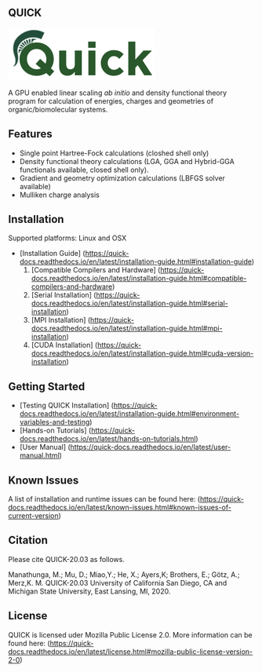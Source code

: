 QUICK
-----

![QUICK logo](./tools/logo.png)

A GPU enabled linear scaling *ab initio* and density functional theory program for
calculation of energies, charges and geometries of organic/biomolecular systems.

Features
--------
* Single point Hartree-Fock calculations (closhed shell only) 
* Density functional theory calculations (LGA, GGA and Hybrid-GGA functionals available, closed shell only).
* Gradient and geometry optimization calculations (LBFGS solver available)
* Mulliken charge analysis

Installation
------------
Supported platforms: Linux and OSX

* [Installation Guide] (https://quick-docs.readthedocs.io/en/latest/installation-guide.html#installation-guide)
   1. [Compatible Compilers and Hardware] (https://quick-docs.readthedocs.io/en/latest/installation-guide.html#compatible-compilers-and-hardware)
   2. [Serial Installation] (https://quick-docs.readthedocs.io/en/latest/installation-guide.html#serial-installation)
   3. [MPI Installation] (https://quick-docs.readthedocs.io/en/latest/installation-guide.html#mpi-installation)
   4. [CUDA Installation] (https://quick-docs.readthedocs.io/en/latest/installation-guide.html#cuda-version-installation)

Getting Started
---------------
* [Testing QUICK Installation] (https://quick-docs.readthedocs.io/en/latest/installation-guide.html#environment-variables-and-testing)
* [Hands-on Tutorials] (https://quick-docs.readthedocs.io/en/latest/hands-on-tutorials.html)
* [User Manual] (https://quick-docs.readthedocs.io/en/latest/user-manual.html)

Known Issues
------------
A list of installation and runtime issues can be found here: (https://quick-docs.readthedocs.io/en/latest/known-issues.html#known-issues-of-current-version)

Citation
--------
Please cite QUICK-20.03 as follows.

Manathunga, M.; Mu, D.; Miao,Y.; He, X.; Ayers,K; Brothers, E.; Götz, A.;
Merz,K. M. QUICK-20.03 University of California San Diego, CA and Michigan State
University, East Lansing, MI, 2020.

License
-------
QUICK is licensed uder Mozilla Public License 2.0. More information can be found here: (https://quick-docs.readthedocs.io/en/latest/license.html#mozilla-public-license-version-2-0)

